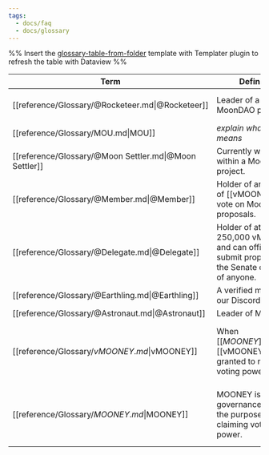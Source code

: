 ```yaml
---
tags:
  - docs/faq
  - docs/glossary
---
```

%% 
Insert the [glossary-table-from-folder](glossary-table-from-folder.md) template with Templater plugin to refresh the table with
Dataview
%%

| Term                                                   | Definition                                                                                                 | Related                                                                                                             | AKA                       |
| ------------------------------------------------------ | ---------------------------------------------------------------------------------------------------------- | ------------------------------------------------------------------------------------------------------------------- | ------------------------- |
| [[reference/Glossary/@Rocketeer.md\|@Rocketeer]]       | Leader of a MoonDAO project.                                                                               | [Roles](Roles.md), [MoonDAO Projects 4.0](MoonDAO%20Projects%204.0.md)                                              | <ul></ul>                 |
| [[reference/Glossary/MOU.md\|MOU]]                     | _explain what this term means_                                                                             | _relevant links, tags, or terms_                                                                                    | <ul></ul>                 |
| [[reference/Glossary/@Moon Settler.md\|@Moon Settler]] | Currently working within a MoonDAO project.                                                                | [Roles](Roles.md), [MoonDAO Projects 4.0](MoonDAO%20Projects%204.0.md)                                              | <ul></ul>                 |
| [[reference/Glossary/@Member.md\|@Member]]             | Holder of any amount of [[vMOONEY]]. Can vote on MoonDAO proposals.                                        | [Roles](Roles.md), [MoonDAO Governance](MoonDAO%20Governance.md)                                                    | <ul></ul>                 |
| [[reference/Glossary/@Delegate.md\|@Delegate]]         | Holder of at least 250,000 vMOONEY, and can officially submit proposals to the Senate on behalf of anyone. | [Roles](Roles.md), [MoonDAO Governance](MoonDAO%20Governance.md)                                                    | <ul></ul>                 |
| [[reference/Glossary/@Earthling.md\|@Earthling]]       | A verified member of our Discord.                                                                          | [Roles](Roles.md)                                                                                                   | <ul></ul>                 |
| [[reference/Glossary/@Astronaut.md\|@Astronaut]]       | Leader of MoonDAO.                                                                                         | [Roles](Roles.md)                                                                                                   | <ul></ul>                 |
| [[reference/Glossary/$vMOONEY.md\|$vMOONEY]]           | When [[$MOONEY]] is staked, [[$vMOONEY]] is granted to represent voting power.                                 | [MoonDAO Governance](MoonDAO%20Governance.md), [Governance Tokens](Governance%20Tokens.md), [$MOONEY]($MOONEY.md)   | <ul><li>vMooney</li></ul> |
| [[reference/Glossary/$MOONEY.md\|$MOONEY]]             | MOONEY is a governance token for the purpose of claiming voting power.                                     | [MoonDAO Governance](MoonDAO%20Governance.md), [Governance Tokens](Governance%20Tokens.md), [$vMOONEY]($vMOONEY.md) | <ul><li>Mooney</li></ul>  |
